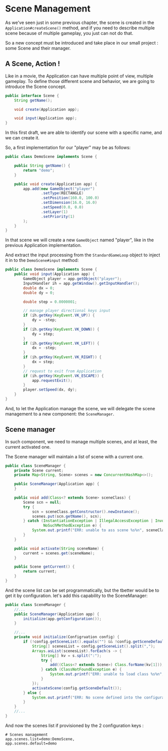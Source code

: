 # Scene Management

As we've seen just in some previous chapter, the scene is created in the
`Application#createScene()` method, and if you need to describe multiple
scene because of multiple gameplay, you just can not do that.

So a new concept must be introduced and take place in our small project : some Scene and their manager.

## A Scene, Action !

Like in a movie, the Application can have multiple point of view, multiple gameplay.
To define those different scene and behavior, we are going to introduce the Scene concept.

```java
public interface Scene {
    String getName();

    void create(Application app);

    void input(Application app);
}
```

In this first draft, we are able to identify our scene with a specific name, and we can create it.

So, a first implementation for our "player" may be as follows:

```java
public class DemoScene implements Scene {

    public String getName() {
        return "demo";
    }

    public void create(Application app) {
        app.add(new GameObject("player")
                .setType(RECTANGLE)
                .setPosition(160.0, 100.0)
                .setDimension(16.0, 16.0)
                .setSpeed(0.0, 0.0)
                .setLayer(1)
                .setPriority(1)
        );
    }
}
```

In that scene we will create a new `GameObject` named "player", like in the previous Application implementation.

And extract the input processing from the `StandardGameLoop` object to inject it in to the `DemoScene#input` method:

```java
public class DemoScene implements Scene {
    public void input(Application app) {
        GameObject player = app.getObject("player");
        InputHandler ih = app.getWindow().getInputHandler();
        double dx = 0;
        double dy = 0;

        double step = 0.0000001;

        // manage player directional keys input
        if (ih.getKey(KeyEvent.VK_UP)) {
            dy = -step;
        }
        if (ih.getKey(KeyEvent.VK_DOWN)) {
            dy = step;
        }
        if (ih.getKey(KeyEvent.VK_LEFT)) {
            dx = -step;
        }
        if (ih.getKey(KeyEvent.VK_RIGHT)) {
            dx = step;
        }
        // request to exit from Application
        if (ih.getKey(KeyEvent.VK_ESCAPE)) {
            app.requestExit();
        }
        player.setSpeed(dx, dy);
    }
}
```

And, to let the Application manage the scene, we will delegate the scene management to a new component:
the `SceneManager`.

## Scene manager

In such component, we need to manage multiple scenes, and at least, the current activated one.

The Scene manager will maintain a list of scene with a current one.

```java
public class SceneManager {
    private Scene current;
    private Map<String, Scene> scenes = new ConcurrentHashMap<>();

    public SceneManager(Application app) {
    }

    public void add(Class<? extends Scene> sceneClass) {
        Scene scn = null;
        try {
            scn = sceneClass.getConstructor().newInstance();
            scenes.put(scn.getName(), scn);
        } catch (InstantiationException | IllegalAccessException | InvocationTargetException |
                 NoSuchMethodException e) {
            System.out.printf("ERR: unable to ass scene %s%n", sceneClass.getName());
        }
    }

    public void activate(String sceneName) {
        current = scenes.get(sceneName);
    }

    public Scene getCurrent() {
        return current;
    }
} 
```

And the scene list can be set programmatically, but the tbetter would be to get it by configuration. let's add this
capability to the SceneManager:

```java
public class SceneManager {
    //...
    public SceneManager(Application app) {
        initialize(app.getConfiguration());
    }

    //...
    private void initialize(Configruation config) {
        if (!config.getSceneList().equals("") && !config.getSceneDefault().equals("")) {
            String[] scenesList = config.getSceneList().split(",");
            Arrays.asList(scenesList).forEach(s -> {
                String[] kv = s.split(":");
                try {
                    add((Class<? extends Scene>) Class.forName(kv[1]));
                } catch (ClassNotFoundException e) {
                    System.out.printf("ERR: unable to load class %s%n", kv[1]);
                }
            });
            activateScene(config.getSceneDefault());
        } else {
            System.out.printf("ERR: No scene defined into the configuration");
        }
    }
    //...
}
```

And now the scenes list if provisioned by the 2 configuration keys :

```properties
# Scenes management
app.scenes.list=demo:DemoScene,
app.scenes.default=demo
```

